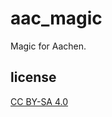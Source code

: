 
# aac_magic

Magic for Aachen.


## license

[CC BY-SA 4.0](https://creativecommons.org/licenses/by-sa/4.0/)

